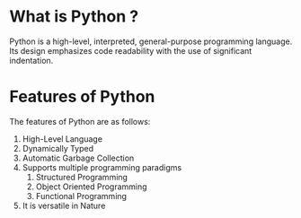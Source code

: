 # What is Python ?
Python is a high-level, interpreted, general-purpose programming language. Its design emphasizes code readability with the use of significant indentation.

# Features of Python
The features of Python are as follows:
1. High-Level Language
2. Dynamically Typed
3. Automatic Garbage Collection
4. Supports multiple programming paradigms
    1. Structured Programming
    2. Object Oriented Programming
    3. Functional Programming
5. It is versatile in Nature